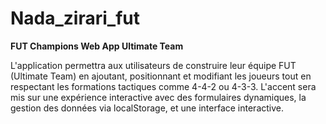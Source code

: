 # Nada_zirari_fut

**FUT Champions Web App Ultimate Team**




L'application permettra aux utilisateurs de construire leur équipe FUT (Ultimate Team) en ajoutant, positionnant et modifiant les joueurs tout en respectant les formations tactiques comme 4-4-2 ou 4-3-3. L'accent sera mis sur une expérience interactive avec des formulaires dynamiques, la gestion des données via localStorage, et une interface interactive.

​
